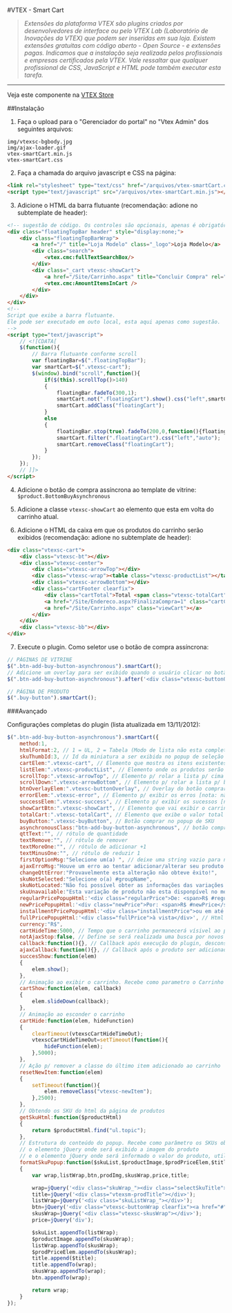 #VTEX - Smart Cart
>*Extensões da plataforma VTEX são plugins criados por desenvolvedores de interface ou pelo VTEX Lab (Laboratório de Inovações da VTEX) que podem ser inseridas em sua loja. Existem extensões gratuitas com código aberto -  Open Source - e extensões pagas.  Indicamos que a instalação seja realizada pelos profissionais e empresas certificados pela VTEX. Vale ressaltar que qualquer profissional de CSS, JavaScript e HTML pode também executar esta tarefa.*

----------

Veja este componente na [VTEX Store](http://conversionstore.com.br/index.php/parceiros/extensoes/adicionar-ao-carrinho-avancado)

##Instalação
1. Faça o upload para o "Gerenciador do portal" no "Vtex Admin" dos seguintes arquivos:
```
img/vtexsc-bgbody.jpg
img/ajax-loader.gif
vtex-smartCart.min.js
vtex-smartCart.css
```

2. Faça a chamada do arquivo javascript e CSS na página:
```html
<link rel="stylesheet" type="text/css" href="/arquivos/vtex-smartCart.css" />
<script type="text/javascript" src="/arquivos/vtex-smartCart.min.js"></script>
```

3. Adicione o HTML da barra flutuante (recomendação: adione no subtemplate de header):
```html
<!-- sugestão de código. Os controles são opcionais, apenas é obrigatório ter a ".floatingTopBar" -->
<div class="floatingTopBar header" style="display:none;">
    <div class="floatingTopBarWrap">
    	<a href="/" title="Loja Modelo" class="_logo">Loja Modelo</a>
		<div class="search">
			<vtex.cmc:fullTextSearchBox/>
		</div>
        <div class="_cart vtexsc-showCart">
            <a href="/Site/Carrinho.aspx" title="Concluir Compra" rel="nofollow">Meu carrinho</a>
		    <vtex.cmc:AmountItemsInCart />
        </div>   
	</div>
</div>
<!--
Script que exibe a barra flutuante.
Ele pode ser executado em outo local, esta aqui apenas como sugestão.
-->
<script type="text/javascript">
	// <![CDATA[
	$(function(){
		// Barra flutuante conforme scroll
		var floatingBar=$(".floatingTopBar");
		var smartCart=$(".vtexsc-cart");
		$(window).bind("scroll",function(){
			if($(this).scrollTop()>140)
			{
				floatingBar.fadeTo(300,1);
				smartCart.not(".floatingCart").show().css("left",smartCart.offset().left).hide();
				smartCart.addClass("floatingCart");
			}
			else
			{
				floatingBar.stop(true).fadeTo(200,0,function(){floatingBar.hide();});
				smartCart.filter(".floatingCart").css("left","auto");
				smartCart.removeClass("floatingCart");
			}
		}); 
	});
	// ]]>
</script>
```

4. Adicione o botão de compra assíncrona ao template de vitrine: `$product.BottomBuyAsynchronous`

5. Adicione a classe `vtexsc-showCart` ao elemento que esta em volta do carrinho atual.

6. Adicione o HTML da caixa em que os produtos do carrinho serão exibidos (recomendação: adione no subtemplate de header):
```html
<div class="vtexsc-cart">
	<div class="vtexsc-bt"></div>
	<div class="vtexsc-center">
		<div class="vtexsc-arrowTop"></div>
		<div class="vtexsc-wrap"><table class="vtexsc-productList"></table></div>
		<div class="vtexsc-arrowBottom"></div>
		<div class="cartFooter clearfix">
			<div class="cartTotal">Total <span class="vtexsc-totalCart"></span></div>
			<a href="/Site/Endereco.aspx?FinalizaCompra=1" class="cartCheckout"></a>
			<a href="/Site/Carrinho.aspx" class="viewCart"></a>
		</div>
	</div>
	<div class="vtexsc-bb"></div>
</div>
```

7. Execute o plugin. Como seletor use o botão de compra assíncrona:
```javascript
// PÁGINAS DE VITRINE
$(".btn-add-buy-button-asynchronous").smartCart();
// Adicione um overlay para ser exibido quando o usuário clicar no botão
$(".btn-add-buy-button-asynchronous").after('<div class="vtexsc-buttonOverlay"></div>');

// PÁGINA DE PRODUTO
$(".buy-button").smartCart();
```


###Avançado

Configurações completas do plugin (lista atualizada em 13/11/2012):
```javascript
$(".btn-add-buy-button-asynchronous").smartCart({
	method:1,
	htmlFormat:2, // 1 = UL, 2 = Tabela (Modo de lista não esta completo)
	skuThumbId:3, // Id da miniatura a ser exibida no popup de seleção do SKU
	cartElem:".vtexsc-cart", // Elemento que mostra os itens existentes no carrinho
	listElem:".vtexsc-productList", // Elemento onde os produtos serão listados
	scrollTop:".vtexsc-arrowTop", // Elemento p/ rolar a lista p/ cima
	scrollDown:".vtexsc-arrowBottom", // Elemento p/ rolar a lista p/ baixo
	btnOverlayElem:".vtexsc-buttonOverlay", // Overlay do botão comprar
	errorElem:".vtexsc-error", // Elemento p/ exibir os erros [nota: não foi totalmente desenvolvido]
	successElem:".vtexsc-success", // Elemento p/ exibir os sucessos [nota: não foi totalmente desenvolvido]
	showCartBtn:".vtexsc-showCart", // Elemento que vai exibir o carrinho quando o mouse estiver sobre
	totalCart:".vtexsc-totalCart", // Elemento que exibe o valor total do carrinho
	buyButton:".vtexsc-buyButton", // Botão comprar no popup de SKU
	asynchronousClass:"btn-add-buy-button-asynchronous", // botão comprar na prateleira
	qttText:"", // rótulo de quantidade
	textRemove:"", // rótulo de remover
	textMoreOne:"", // rótulo de adicionar +1
	textMinusOne:"", // rótulo de reduzir 1
	firstOptionMsg:"Selecione um(a) ", // deixe uma string vazio para não alterar o padrão do sistema. Esta opção é p/ SKU em selectbox. Esta frase somente será aplicada se o 1o "option" estiver vazio
	ajaxErroMsg:"Houve um erro ao tentar adicionar/alterar seu produto no carrinho.",
	changeQttError:"Provavelmente esta alteração não obteve êxito!",
	skuNotSelected:"Selecione o(a) #groupName",
	skuNotLocated:"Não foi possível obter as informações das variações deste produto.\nVocê será redirecionado para a página de detalhes deste produto.",
	skuUnavailable:"Esta variação de produto não esta disponpível no momento.",
	regularPricePopupHtml:'<div class="regularPrice">De: <span>R$ #regularPrice</span></div>', // Html do "preço de" a ser exibido dentro do popup de seleção do SKU
	newPricePopupHtml:'<div class="newPrice">Por: <span>R$ #newPrice</span></div>', // Html do "preço por" a ser exibido dentro do popup de seleção do SKU
	installmentPricePopupHtml:'<div class="installmentPrice">ou em até <span>#installmentQtt</span>X de <span>R$ #installmentValue</span> sem juros</div>', // Html do "preço parcelado" a ser exibido dentro do popup de seleção do SKU
	fullPricePopupHtml:'<div class="fullPrice">à vista</div>', // Html do "preço a vista" a ser exibido dentro do popup de seleção do SKU
	currency:"R$",
	cartHideTime:5000, // Tempo que o carrinho permanecerá vísivel ao passar o maouse sobre ou quando um novo produto for adicionado
	notAjaxStop:false, // Define se será realizada uma busca por novos botões em todo ebento AjaxStop
	callback:function(){}, // Callback após execução do plugin, desconsiderando as chamadas assíncronas
	ajaxCallback:function(){}, // Callback após o produto ser adicionado ao carrinho
	succesShow:function(elem)
	{
		elem.show();
	},
	// Animação ao exibir o carrinho. Recebe como parametro o Carrinho e uma função p/ ser executada no callback da animação.
	cartShow:function(elem, callback)
	{
		elem.slideDown(callback);
	},
	// Animação ao esconder o carrinho
	cartHide:function(elem, hideFunction)
	{
		clearTimeout(vtexscCartHideTimeOut);
		vtexscCartHideTimeOut=setTimeout(function(){
			hideFunction(elem);
		},5000);
	},
	// Ação p/ remover a classe do último item adicionado ao carrinho
	resetNewItem:function(elem)
	{
		setTimeout(function(){
			elem.removeClass("vtexsc-newItem");
		},2500);
	},
	// Obtendo os SKU do html da página de produtos
	getSkuHtml:function($productHtml)
	{
		return $productHtml.find("ul.topic");
	},
	// Estrutura do conteúdo do popup. Recebe como parâmetro os SKUs obtidos através do método "getSkuHtml",
	// o elemento jQuery onde será exibido a imagem do produto
	// e o elemento jQuery onde será informado o valor do produto, utilizando o conteúdo do parametro "oldPricePopupHtml","newPricePopupHtml","installmentPricePopupHtml"
	formatSkuPopup:function($skuList,$productImage,$prodPriceElem,$title)
	{
		var wrap,listWrap,btn,prodImg,skusWrap,price,title;

		wrap=jQuery('<div class="skuWrap_"><div class="selectSkuTitle">Selecione a variação do produto</div></div>');
		title=jQuery('<div class="vtexsm-prodTitle"></div>');
		listWrap=jQuery('<div class="skuListWrap_"></div>');
		btn=jQuery('<div class="vtexsc-buttonWrap clearfix"><a href="#" class="vtexsc-buyButton"></a></div>');
		skusWrap=jQuery('<div class="vtexsc-skusWrap"></div>');
		price=jQuery('div');

		$skuList.appendTo(listWrap);
		$productImage.appendTo(skusWrap);
		listWrap.appendTo(skusWrap);
		$prodPriceElem.appendTo(skusWrap);
		title.append($title);
		title.appendTo(wrap);
		skusWrap.appendTo(wrap);
		btn.appendTo(wrap);

		return wrap;
	}
});
```
